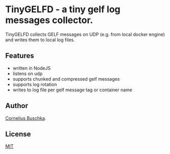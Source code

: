 # TinyGELFD - a tiny gelf log messages collector.

TinyGELFD collects GELF messages on UDP (e.g. from local docker engine) and writes them to local log files.

## Features
* written in NodeJS
* listens on udp
* supports chunked and compressed gelf messages
* supports log rotation
* writes to log file per gelf message tag or container name

## Author
[Cornelius Buschka](https://github.com/cbuschka).

## License
[MIT](./license.txt)
